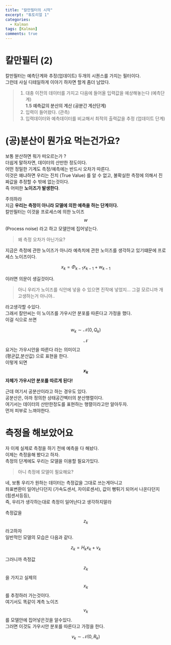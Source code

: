 ```yaml
---
title: "칼만필터의 시작"  
excerpt: "튜토리얼 1"  
categories:  
  - Kalman
tags: [Kalman]
comments: true
---
```

# 칼만필터 (2)
칼만필터는 예측단계와 추정(업데이트) 두개의 시퀀스를 가지는 필터이다.  
그런데 사실 디테일하게 이야기 하자면 할게 좀더 남았다.  

>1. 대충 이전의 데이터를 가지고 다음에 들어올 입력값을 예상해놓는다 (예측단계)   
> **1.5 예측값의 분산의 계산 (공분간 계산단계)** 
>2. 입력이 들어왔다. (관측)
>3. 입력데이터와 예측데이터를 비교해서 최적의 출력값을 추정 (업데이트 단계)

# (공)분산이 뭔가요 먹는건가요?  
보통 분산하면 뭐가 떠오르는가 ?  
더쉽게 말하자면, 데이터의 산만한 정도이다.    
어떤 정밀한 기계도 측정/예측에는 반드시 오차가 따른다.    
이것은 왜냐하면 우리는 진치 (True Value) 를 알 수 없고, 불확실한 측정에 의해서 진짜값을 추정할 수 밖에 없는것이다.  
즉 어떠한 **노이즈가 발생한다**.  

주의하라  
지금 **우리는 측정이 아니라 모델에 의한 예측을 하는 단계이다.**  
칼만필터는 이것을 프로세스에 의한 노이즈 $$w$$ (Process noise) 라고 하고 모델안에 집어넣는다.  

> 왜 측정 오차가 아닌가요?

지금은 측정에 관한 노이즈가 아니라 예측치에 관한 노이즈를 생각하고 있기떄문에 프로세스 노이즈이다.  

$$x_k = \Phi_{k-1}x_{k-1} + w_{k-1}$$

이러면 의문이 생길것이다.  
  
> 아니 우리가 노이즈를 식안에 넣을 수 있으면 진작에 넣었지...
> 그걸 모르니까 개고생하는거 아니야..

라고생각할 수있다.  
그래서 칼만씨는 이 노이즈를 가우시안 분포를 따른다고 가정을 했다.  
이걸 식으로 쓰면  

$$w_k \sim \mathcal{N}(0,Q_k)$$

$$\mathcal{N}$$ 요거는 가우시안을 따른다 라는 의미이고  
(평균값,분산값) 으로 표현을 한다.  
이렇게 되면 **$$x_k$$ 자체가 가우시안 분포를 따르게 된다!**  

근데 여기서 공분산이라고 하는 경우도 있다.  
공분산은, 아까 정의한 상태공간벡터의 분산행렬이다.  
여기서는 데이터의 산만한정도를 표현하는 행렬이라고만 알아두자.   
먼저 피부로 느껴야한다. 

# 측정을 해보았어요

자 이제 실제로 측정을 하기 전에 예측을 다 해놨다.    
이제는 측정을해 봤다고 하자.  
측정의 단계에도 우리는 모델을 이용할 필요가있다.  

> 아니 측정에 모델이 필요해요?

네, 보통 우리가 원하는 데이터는 측정값을 그대로 쓰는게아니고  
좌표변환이 일어난다던지 (가속도센서, 자이로센서), 값이 뻥튀기 되어서 나온다던지 (힘센서등등),   
즉, 우리가 생각하는대로 측정이 일어난다고 생각하지말라  

측정값을 $$z_k$$ 라고하자  
일반적인 모델의 모습은 다음과 같다.  

$$z_k = H_k x_k + v_k$$

그러니까 측정값 $$z_k$$을 가지고 실제의 $$x_k$$ 를 추정하러 가는것이다.  
여기서도 똑같이 계측 노이즈 $$v_k$$ 를 모델안에 집어넣은것을 알수있다.  
그러면 이것도 가우시안 분포를 따른다고 가정을 한다.

$$v_k \sim \mathcal{N}(0,R_k)$$

